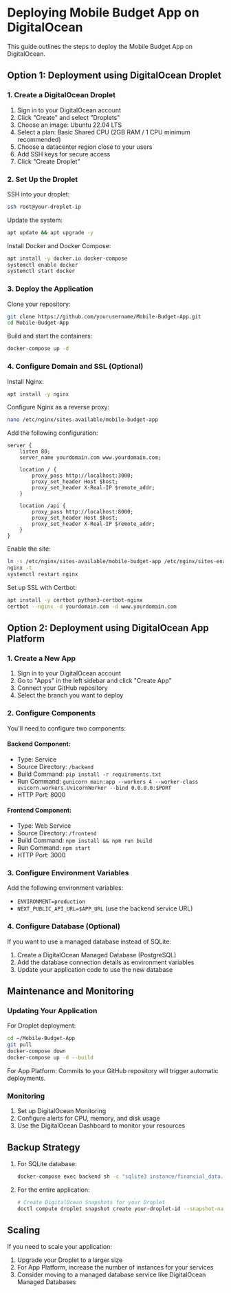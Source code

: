 # Deploying Mobile Budget App on DigitalOcean

This guide outlines the steps to deploy the Mobile Budget App on DigitalOcean.

## Option 1: Deployment using DigitalOcean Droplet

### 1. Create a DigitalOcean Droplet

1. Sign in to your DigitalOcean account
2. Click "Create" and select "Droplets"
3. Choose an image: Ubuntu 22.04 LTS
4. Select a plan: Basic Shared CPU (2GB RAM / 1 CPU minimum recommended)
5. Choose a datacenter region close to your users
6. Add SSH keys for secure access
7. Click "Create Droplet"

### 2. Set Up the Droplet

SSH into your droplet:

```bash
ssh root@your-droplet-ip
```

Update the system:

```bash
apt update && apt upgrade -y
```

Install Docker and Docker Compose:

```bash
apt install -y docker.io docker-compose
systemctl enable docker
systemctl start docker
```

### 3. Deploy the Application

Clone your repository:

```bash
git clone https://github.com/yourusername/Mobile-Budget-App.git
cd Mobile-Budget-App
```

Build and start the containers:

```bash
docker-compose up -d
```

### 4. Configure Domain and SSL (Optional)

Install Nginx:

```bash
apt install -y nginx
```

Configure Nginx as a reverse proxy:

```bash
nano /etc/nginx/sites-available/mobile-budget-app
```

Add the following configuration:

```nginx
server {
    listen 80;
    server_name yourdomain.com www.yourdomain.com;

    location / {
        proxy_pass http://localhost:3000;
        proxy_set_header Host $host;
        proxy_set_header X-Real-IP $remote_addr;
    }

    location /api {
        proxy_pass http://localhost:8000;
        proxy_set_header Host $host;
        proxy_set_header X-Real-IP $remote_addr;
    }
}
```

Enable the site:

```bash
ln -s /etc/nginx/sites-available/mobile-budget-app /etc/nginx/sites-enabled/
nginx -t
systemctl restart nginx
```

Set up SSL with Certbot:

```bash
apt install -y certbot python3-certbot-nginx
certbot --nginx -d yourdomain.com -d www.yourdomain.com
```

## Option 2: Deployment using DigitalOcean App Platform

### 1. Create a New App

1. Sign in to your DigitalOcean account
2. Go to "Apps" in the left sidebar and click "Create App"
3. Connect your GitHub repository
4. Select the branch you want to deploy

### 2. Configure Components

You'll need to configure two components:

#### Backend Component:
- Type: Service
- Source Directory: `/backend`
- Build Command: `pip install -r requirements.txt`
- Run Command: `gunicorn main:app --workers 4 --worker-class uvicorn.workers.UvicornWorker --bind 0.0.0.0:$PORT`
- HTTP Port: 8000

#### Frontend Component:
- Type: Web Service
- Source Directory: `/frontend`
- Build Command: `npm install && npm run build`
- Run Command: `npm start`
- HTTP Port: 3000

### 3. Configure Environment Variables

Add the following environment variables:
- `ENVIRONMENT=production`
- `NEXT_PUBLIC_API_URL=$APP_URL` (use the backend service URL)

### 4. Configure Database (Optional)

If you want to use a managed database instead of SQLite:
1. Create a DigitalOcean Managed Database (PostgreSQL)
2. Add the database connection details as environment variables
3. Update your application code to use the new database

## Maintenance and Monitoring

### Updating Your Application

For Droplet deployment:

```bash
cd ~/Mobile-Budget-App
git pull
docker-compose down
docker-compose up -d --build
```

For App Platform: Commits to your GitHub repository will trigger automatic deployments.

### Monitoring

1. Set up DigitalOcean Monitoring
2. Configure alerts for CPU, memory, and disk usage
3. Use the DigitalOcean Dashboard to monitor your resources

## Backup Strategy

1. For SQLite database:
   ```bash
   docker-compose exec backend sh -c "sqlite3 instance/financial_data.db '.backup /app/instance/financial_data.db.backup'"
   ```

2. For the entire application:
   ```bash
   # Create DigitalOcean Snapshots for your Droplet
   doctl compute droplet snapshot create your-droplet-id --snapshot-name "mobile-budget-app-backup-$(date +%Y%m%d)"
   ```

## Scaling

If you need to scale your application:
1. Upgrade your Droplet to a larger size
2. For App Platform, increase the number of instances for your services
3. Consider moving to a managed database service like DigitalOcean Managed Databases